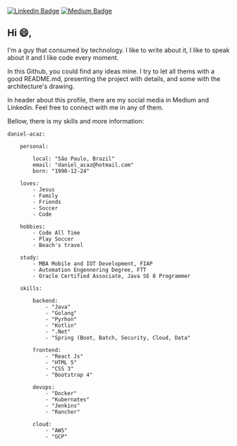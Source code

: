 [![Linkedin Badge](https://img.shields.io/badge/-LinkedIn-blue?style=flat-square&logo=Linkedin&logoColor=white&link=https://www.linkedin.com/in/daniel-acaz-a06886115/)](https://www.linkedin.com/in/daniel-acaz-a06886115/) 
[![Medium Badge](https://img.shields.io/badge/-Medium-black?style=flat-square&logo=Medium&logoColor=white&link=https://medium.com/@danielacaz)](https://www.medium.com/@danielacaz)

## Hi 😄,

I'm a guy that consumed by technology. I like to write about it, I like to speak about it and I like code every moment.

In this Github, you could find any ideas mine. I try to let all thems with a good README.md, presenting the project with details, and some with the architecture's drawing.

In header about this profile, there are my social media in Medium and Linkedin. Feel free to connect with me in any of them.

Bellow, there is my skills and more information:

```
daniel-acaz:
    
    personal:

        local: "São Paulo, Brazil"
        email: "daniel_acaz@hotmail.com"
        born: "1990-12-24"

    loves:
        - Jesus
        - Family
        - Friends
        - Soccer
        - Code

    hobbies:
        - Code All Time
        - Play Soccer
        - Beach's travel

    study:
        - MBA Mobile and IOT Development, FIAP
        - Automation Engennering Degree, FTT
        - Oracle Certified Associate, Java SE 8 Programmer 

    skills:

        backend: 
            - "Java"
            - "Golang"
            - "Pyrhon"
            - "Kotlin"
            - ".Net"
            - "Spring (Boot, Batch, Security, Cloud, Data"
        
        frontend:
            - "React Js"
            - "HTML 5"
            - "CSS 3"
            - "Bootstrap 4"

        devops:
            - "Docker"
            - "Kubernates"
            - "Jenkins"
            - "Rancher"
    
        cloud:
            - "AWS"
            - "GCP"
        

```


<!--
**daniel-acaz/daniel-acaz** is a ✨ _special_ ✨ repository because its `README.md` (this file) appears on your GitHub profile.

Here are some ideas to get you started:

- 🔭 I’m currently working on ...
- 🌱 I’m currently learning ...
- 👯 I’m looking to collaborate on ...
- 🤔 I’m looking for help with ...
- 💬 Ask me about ...
- 📫 How to reach me: ...
- 😄 Pronouns: ...
- ⚡ Fun fact: ...
-->
